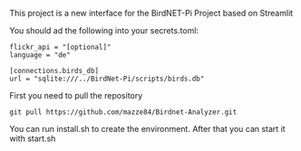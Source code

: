 This project is a new interface for the BirdNET-Pi Project based on Streamlit

You should ad the following into your secrets.toml:

``` Console
flickr_api = "[optional]"
language = "de"

[connections.birds_db]
url = "sqlite:///../BirdNet-Pi/scripts/birds.db"
```
First you need to pull the repository
``` Console
git pull https://github.com/mazze84/Birdnet-Analyzer.git
```
You can run install.sh to create the environment.
After that you can start it with start.sh
